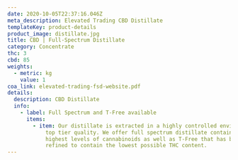 ```yaml
---
date: 2020-10-05T22:37:16.046Z
meta_description: Elevated Trading CBD Distillate
templateKey: product-details
product_image: distillate.jpg
title: CBD | Full-Spectrum Distillate
category: Concentrate
thc: 3
cbd: 85
weights:
  - metric: kg
    value: 1
coa_link: elevated-trading-fsd-website.pdf
details:
  description: CBD Distillate
  info:
    - label: Full Spectrum and T-Free available
      items:
        - item: Our distillate is extracted in a highly controlled environment to ensure
            top tier quality. We offer full spectrum distillate containing the
            highest levels of cannabinoids as well as T-Free that has been
            refined to contain the lowest possible THC content.
---
```

